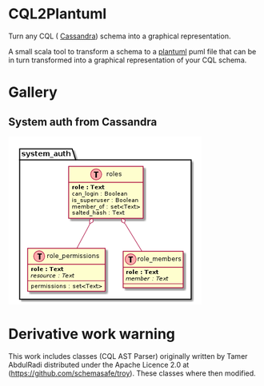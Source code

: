 CQL2Plantuml
============


Turn any CQL ( [Cassandra](http://cassandra.apache.org/)) schema into a graphical representation.

A small scala tool to transform a schema to a [plantuml](http://plantuml.com/) puml file that can be in turn transformed into a graphical representation of your CQL schema.


Gallery
=======

## System auth from Cassandra

![system auth](examples/system_auth/system_auth.png)

Derivative work warning
=======================

This work includes classes (CQL AST Parser) originally written by Tamer AbdulRadi distributed under the Apache Licence 2.0 at (https://github.com/schemasafe/troy). These classes where then modified.



